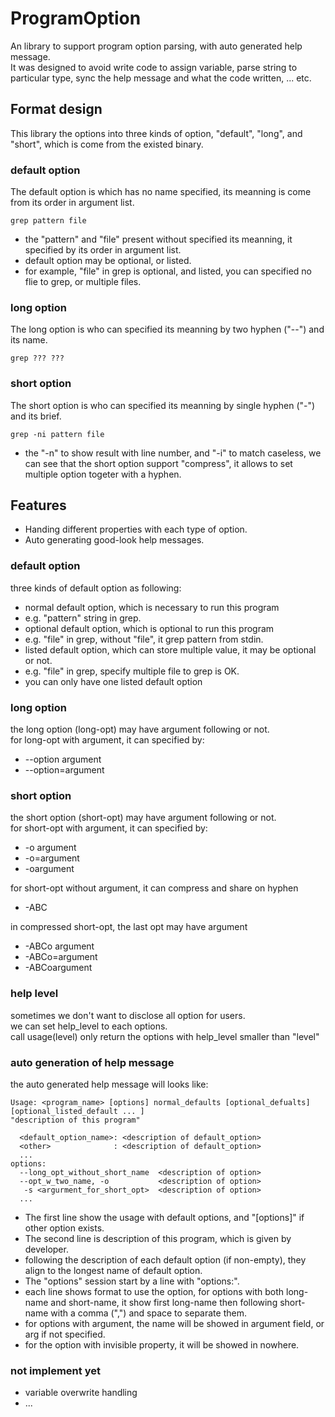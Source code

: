 ProgramOption
=======

An library to support program option parsing, with auto generated help message.<br/>
It was designed to avoid write code to assign variable, parse string to particular type, sync the help message and what the code written, ... etc.

## Format design
This library the options into three kinds of option, "default", "long", and "short", which is come from the existed binary.

### default option
The default option is which has no name specified, its meanning is come from its order in argument list.<br/>

    grep pattern file

- the "pattern" and "file" present without specified its meanning, it specified by its order in argument list.
- default option may be optional, or listed. <br/>
- for example, "file" in grep is optional, and listed, you can specified no flie to grep, or multiple files.

### long option
The long option is who can specified its meanning by two hyphen ("--") and its name.<br/>

    grep ??? ???

### short option
The short option is who can specified its meanning by single hyphen ("-") and its brief.<br/>

    grep -ni pattern file

- the "-n" to show result with line number, and "-i" to match caseless, we can see that the short option support "compress", it allows to set multiple option togeter with a hyphen.

## Features
- Handing different properties with each type of option.
- Auto generating good-look help messages.

### default option
three kinds of default option as following:
- normal default option, which is necessary to run this program
 - e.g. "pattern" string in grep.
- optional default option, which is optional to run this program
 - e.g. "file" in grep, without "file", it grep pattern from stdin.
- listed default option, which can store multiple value, it may be optional or not.
 - e.g. "file" in grep, specify multiple file to grep is OK.
 - you can only have one listed default option

### long option
the long option (long-opt) may have argument following or not.<br/>
for long-opt with argument, it can specified by:
- --option argument
- --option=argument

### short option
the short option (short-opt) may have argument following or not.<br/>
for short-opt with argument, it can specified by:
- -o argument <br/>
- -o=argument <br/>
- -oargument

for short-opt without argument, it can compress and share on hyphen
- -ABC

in compressed short-opt, the last opt may have argument
- -ABCo argument
- -ABCo=argument
- -ABCoargument

### help level
sometimes we don't want to disclose all option for users. <br/>
we can set help_level to each options. <br/>
call usage(level) only return the options with help_level smaller than "level"

### auto generation of help message
the auto generated help message will looks like:

	Usage: <program_name> [options] normal_defaults [optional_defualts] [optional_listed_default ... ]
	"description of this program"

	  <default_option_name>: <description of default_option>
	  <other>              : <description of default_option>
	  ...
	options:
	  --long_opt_without_short_name  <description of option>
	  --opt_w_two_name, -o           <description of option>
	   -s <argurment_for_short_opt>  <description of option>
	  ...
- The first line show the usage with default options, and "[options]" if other option exists.
- The second line is description of this program, which is given by developer.
- following the description of each default option (if non-empty), they align to the longest name of default option.
- The "options" session start by a line with "options:".
- each line shows format to use the option, for options with both long-name and short-name, it show first long-name then following short-name with a comma (",") and space to separate them.
- for options with argument, the name will be showed in argument field, or arg if not specified.
- for the option with invisible property, it will be showed in nowhere.

### not implement yet
- variable overwrite handling 
- ...
